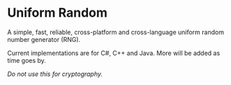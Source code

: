 # Uniform Random
A simple, fast, reliable, cross-platform and cross-language uniform random number generator (RNG).

Current implementations are for C#, C++ and Java. More will be added as time goes by.

*Do not use this for cryptography.*
